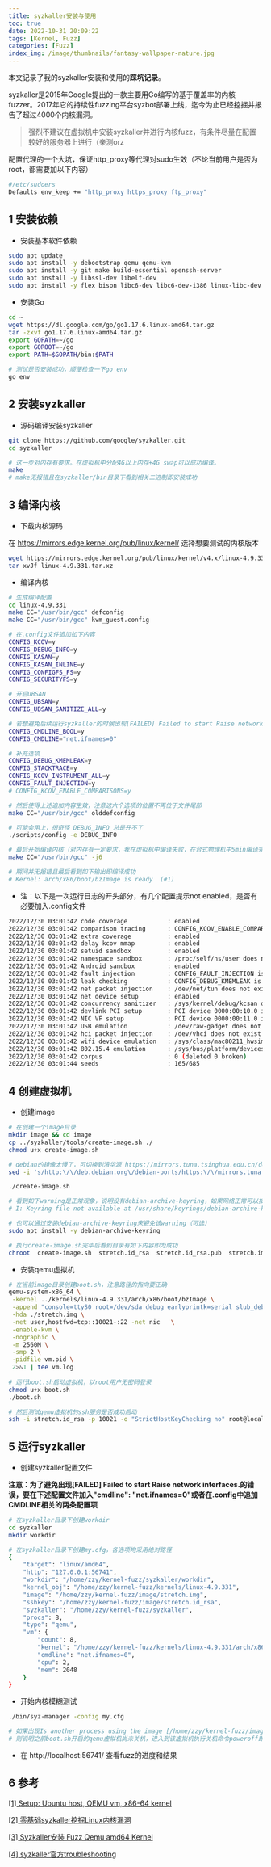 ```yaml
---
title: syzkaller安装与使用
toc: true
date: 2022-10-31 20:09:22
tags: [Kernel, Fuzz]
categories: [Fuzz]
index_img: /image/thumbnails/fantasy-wallpaper-nature.jpg
---
```


本文记录了我的syzkaller安装和使用的**踩坑记录**。

syzkaller是2015年Google提出的一款主要用Go编写的基于覆盖率的内核fuzzer。<!--more-->2017年它的持续性fuzzing平台syzbot部署上线，迄今为止已经挖掘并报告了超过4000个内核漏洞。



> 强烈不建议在虚拟机中安装syzkaller并进行内核fuzz，有条件尽量在配置较好的服务器上进行（亲测orz



配置代理的一个大坑，保证http_proxy等代理对sudo生效（不论当前用户是否为root，都需要加以下内容）

```bash
#/etc/sudoers
Defaults env_keep += "http_proxy https_proxy ftp_proxy"  
```

## 1 安装依赖

- 安装基本软件依赖

```bash
sudo apt update
sudo apt install -y debootstrap qemu qemu-kvm
sudo apt install -y git make build-essential openssh-server
sudo apt install -y libssl-dev libelf-dev
sudo apt install -y flex bison libc6-dev libc6-dev-i386 linux-libc-dev libgmp3-dev libmpfr-dev libmpc-dev 
```

- 安装Go

```bash
cd ~
wget https://dl.google.com/go/go1.17.6.linux-amd64.tar.gz
tar -zxvf go1.17.6.linux-amd64.tar.gz 
export GOPATH=~/go
export GOROOT=~/go
export PATH=$GOPATH/bin:$PATH

# 测试是否安装成功，顺便检查一下go env
go env
```

## 2 安装syzkaller

- 源码编译安装syzkaller

```bash
git clone https://github.com/google/syzkaller.git
cd syzkaller

# 这一步对内存有要求。在虚拟机中分配4G以上内存+4G swap可以成功编译。
make
# make无报错且在syzkaller/bin目录下看到相关二进制即安装成功
```

## 3 编译内核

- 下载内核源码

在 https://mirrors.edge.kernel.org/pub/linux/kernel/ 选择想要测试的内核版本

```bash
wget https://mirrors.edge.kernel.org/pub/linux/kernel/v4.x/linux-4.9.331.tar.xz
tar xvJf linux-4.9.331.tar.xz
```

- 编译内核

```bash
# 生成编译配置
cd linux-4.9.331
make CC="/usr/bin/gcc" defconfig
make CC="/usr/bin/gcc" kvm_guest.config

# 在.config文件追加如下内容
CONFIG_KCOV=y
CONFIG_DEBUG_INFO=y
CONFIG_KASAN=y
CONFIG_KASAN_INLINE=y
CONFIG_CONFIGFS_FS=y
CONFIG_SECURITYFS=y

# 开启UBSAN
CONFIG_UBSAN=y
CONFIG_UBSAN_SANITIZE_ALL=y

# 若想避免后续运行syzkaller的时候出现[FAILED] Failed to start Raise network interfaces.的错误，再追加以下两行
CONFIG_CMDLINE_BOOL=y
CONFIG_CMDLINE="net.ifnames=0"

# 补充选项
CONFIG_DEBUG_KMEMLEAK=y
CONFIG_STACKTRACE=y
CONFIG_KCOV_INSTRUMENT_ALL=y
CONFIG_FAULT_INJECTION=y
# CONFIG_KCOV_ENABLE_COMPARISONS=y

# 然后使得上述追加内容生效，注意这六个选项的位置不再位于文件尾部
make CC="/usr/bin/gcc" olddefconfig

# 可能会用上，很奇怪 DEBUG_INFO 总是开不了
./scripts/config -e DEBUG_INFO

# 最后开始编译内核（对内存有一定要求，我在虚拟机中编译失败，在台式物理机中5min编译完毕）
make CC="/usr/bin/gcc" -j6

# 期间并无报错且最后看到如下输出即编译成功
# Kernel: arch/x86/boot/bzImage is ready  (#1)
```

- 注：以下是一次运行日志的开头部分，有几个配置提示not enabled，是否有必要加入.config文件

```bash
2022/12/30 03:01:42 code coverage           : enabled
2022/12/30 03:01:42 comparison tracing      : CONFIG_KCOV_ENABLE_COMPARISONS is not enabled
2022/12/30 03:01:42 extra coverage          : enabled
2022/12/30 03:01:42 delay kcov mmap         : enabled
2022/12/30 03:01:42 setuid sandbox          : enabled
2022/12/30 03:01:42 namespace sandbox       : /proc/self/ns/user does not exist
2022/12/30 03:01:42 Android sandbox         : enabled
2022/12/30 03:01:42 fault injection         : CONFIG_FAULT_INJECTION is not enabled
2022/12/30 03:01:42 leak checking           : CONFIG_DEBUG_KMEMLEAK is not enabled
2022/12/30 03:01:42 net packet injection    : /dev/net/tun does not exist
2022/12/30 03:01:42 net device setup        : enabled
2022/12/30 03:01:42 concurrency sanitizer   : /sys/kernel/debug/kcsan does not exist
2022/12/30 03:01:42 devlink PCI setup       : PCI device 0000:00:10.0 is not available
2022/12/30 03:01:42 NIC VF setup            : PCI device 0000:00:11.0 is not available
2022/12/30 03:01:42 USB emulation           : /dev/raw-gadget does not exist
2022/12/30 03:01:42 hci packet injection    : /dev/vhci does not exist
2022/12/30 03:01:42 wifi device emulation   : /sys/class/mac80211_hwsim/ does not exist
2022/12/30 03:01:42 802.15.4 emulation      : /sys/bus/platform/devices/mac802154_hwsim does not exist
2022/12/30 03:01:42 corpus                  : 0 (deleted 0 broken)
2022/12/30 03:01:44 seeds                   : 165/685
```



## 4 创建虚拟机

- 创建image

```bash
# 在创建一个image目录
mkdir image && cd image
cp ../syzkaller/tools/create-image.sh ./
chmod u+x create-image.sh

# debian的镜像太慢了，可切换到清华源 https://mirrors.tuna.tsinghua.edu.cn/debian/
sed -i 's/http:\/\/deb.debian.org\/debian-ports/https:\/\/mirrors.tuna.tsinghua.edu.cn\/debian\//g' create-image.sh

./create-image.sh

# 看到如下warning是正常现象，说明没有debian-archive-keyring，如果网络正常可以按照其替代方案切换到mirror https://deb.debian.org/debian并继续执行
# I: Keyring file not available at /usr/share/keyrings/debian-archive-keyring.gpg; switching to https mirror https://deb.debian.org/debian

# 也可以通过安装debian-archive-keyring来避免该warning（可选）
sudo apt install -y debian-archive-keyring

# 执行create-image.sh完毕后看到目录有如下内容即为成功
chroot  create-image.sh  stretch.id_rsa  stretch.id_rsa.pub  stretch.img
```

- 安装qemu虚拟机

```bash
# 在当前image目录创建boot.sh，注意路径的指向要正确
qemu-system-x86_64 \
 -kernel ../kernels/linux-4.9.331/arch/x86/boot/bzImage \
 -append "console=ttyS0 root=/dev/sda debug earlyprintk=serial slub_debug=QUZ"\
 -hda ./stretch.img \
 -net user,hostfwd=tcp::10021-:22 -net nic   \
 -enable-kvm \
 -nographic \
 -m 2560M \
 -smp 2 \
 -pidfile vm.pid \
 2>&1 | tee vm.log
 
# 运行boot.sh启动虚拟机，以root用户无密码登录
chmod u+x boot.sh
./boot.sh

# 然后测试qemu虚拟机的ssh服务是否成功启动
ssh -i stretch.id_rsa -p 10021 -o "StrictHostKeyChecking no" root@localhost
```

## 5 运行syzkaller

- 创建syzkaller配置文件

**注意：为了避免出现[FAILED] Failed to start Raise network interfaces.的错误，要在下述配置文件加入"cmdline": "net.ifnames=0"或者在.config中追加CMDLINE相关的两条配置项**

```bash
# 在syzkaller目录下创建workdir
cd syzkaller
mkdir workdir

# 在syzkaller目录下创建my.cfg，各选项均采用绝对路径
{
    "target": "linux/amd64",
    "http": "127.0.0.1:56741",
    "workdir": "/home/zzy/kernel-fuzz/syzkaller/workdir",
    "kernel_obj": "/home/zzy/kernel-fuzz/kernels/linux-4.9.331",
    "image": "/home/zzy/kernel-fuzz/image/stretch.img",
    "sshkey": "/home/zzy/kernel-fuzz/image/stretch.id_rsa",
    "syzkaller": "/home/zzy/kernel-fuzz/syzkaller",
    "procs": 8,
    "type": "qemu",
    "vm": {
        "count": 8,
        "kernel": "/home/zzy/kernel-fuzz/kernels/linux-4.9.331/arch/x86/boot/bzImage",
        "cmdline": "net.ifnames=0",
        "cpu": 2,
        "mem": 2048
    }
}
```

- 开始内核模糊测试

```bash
./bin/syz-manager -config my.cfg

# 如果出现Is another process using the image [/home/zzy/kernel-fuzz/image/stretch.img]?提示
# 则说明之前boot.sh开启的qemu虚拟机尚未关机，进入到该虚拟机执行关机命令poweroff即可
```

- 在 http://localhost:56741/ 查看fuzz的进度和结果

## 6 参考

[[1] Setup: Ubuntu host, QEMU vm, x86-64 kernel](https://github.com/google/syzkaller/blob/master/docs/linux/setup_ubuntu-host_qemu-vm_x86-64-kernel.md)

[[2] 零基础syzkaller挖掘Linux内核漏洞](https://zhuanlan.zhihu.com/p/506059739)

[[3] Syzkaller安装 Fuzz Qemu amd64 Kernel](http://pwn4.fun/2019/05/31/Syzkaller%E5%AE%89%E8%A3%85%20Fuzz%20Qemu%20amd64%20Kernel/)

[[4] syzkaller官方troubleshooting](https://github.com/google/syzkaller/blob/master/docs/linux/troubleshooting.md)